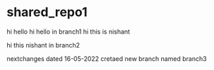 # shared_repo1
hi hello
hi hello in branch1
hi this is nishant

hi this nishant in branch2

nextchanges dated 16-05-2022
cretaed new branch named branch3

